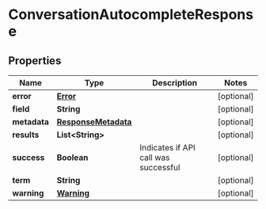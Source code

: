 
# ConversationAutocompleteResponse

## Properties
Name | Type | Description | Notes
------------ | ------------- | ------------- | -------------
**error** | [**Error**](Error.md) |  |  [optional]
**field** | **String** |  |  [optional]
**metadata** | [**ResponseMetadata**](ResponseMetadata.md) |  |  [optional]
**results** | **List&lt;String&gt;** |  |  [optional]
**success** | **Boolean** | Indicates if API call was successful |  [optional]
**term** | **String** |  |  [optional]
**warning** | [**Warning**](Warning.md) |  |  [optional]



